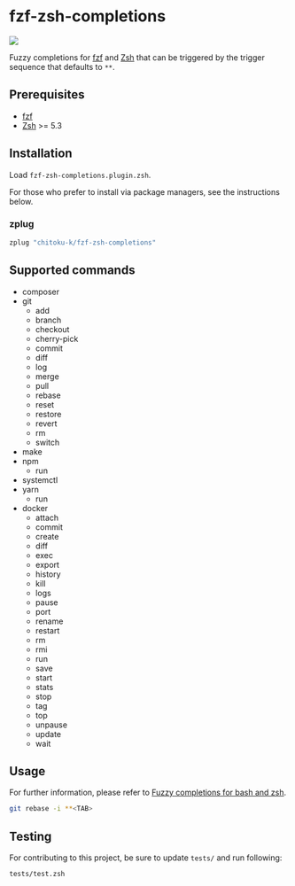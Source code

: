 fzf-zsh-completions
===============

[![][workflow-badge]][workflow-link]

Fuzzy completions for [fzf][] and [Zsh][] that can be triggered by the trigger
sequence that defaults to `**`.

## Prerequisites

- [fzf][]
- [Zsh][] >= 5.3

## Installation

Load `fzf-zsh-completions.plugin.zsh`.

For those who prefer to install via package managers, see the instructions
below.

### zplug

```zsh
zplug "chitoku-k/fzf-zsh-completions"
```

## Supported commands

- composer
- git
  - add
  - branch
  - checkout
  - cherry-pick
  - commit
  - diff
  - log
  - merge
  - pull
  - rebase
  - reset
  - restore
  - revert
  - rm
  - switch
- make
- npm
  - run
- systemctl
- yarn
  - run
- docker
  - attach
  - commit
  - create
  - diff
  - exec
  - export
  - history
  - kill
  - logs
  - pause
  - port
  - rename
  - restart
  - rm
  - rmi
  - run
  - save
  - start
  - stats
  - stop
  - tag
  - top
  - unpause
  - update
  - wait

## Usage

For further information, please refer to [Fuzzy completions for bash and zsh][fzf-completions].

```zsh
git rebase -i **<TAB>
```

## Testing

For contributing to this project, be sure to update `tests/` and run following:

```zsh
tests/test.zsh
```

[workflow-link]:   https://github.com/chitoku-k/fzf-zsh-completions/actions?query=branch:master
[workflow-badge]:  https://img.shields.io/github/workflow/status/chitoku-k/fzf-zsh-completions/CI%20Workflow/master.svg?style=flat-square
[fzf]:             https://github.com/junegunn/fzf
[fzf-completions]: https://github.com/junegunn/fzf/blob/master/README.md#fuzzy-completion-for-bash-and-zsh
[Zsh]:             https://www.zsh.org/
